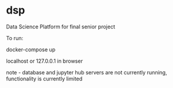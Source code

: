 # dsp
Data Science Platform for final senior project

To run: 

docker-compose up

localhost or 127.0.0.1 in browser

note - database and jupyter hub servers are not currently running, functionality is currently limited
